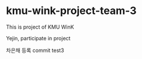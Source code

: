 # kmu-wink-project-team-3

This is project of KMU WinK

Yejin, participate in project

차은채 등록
commit test3